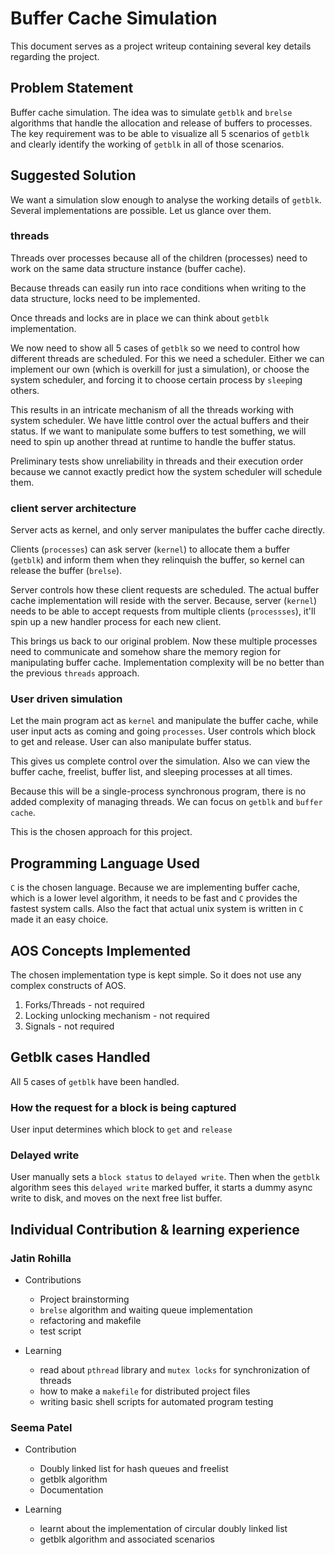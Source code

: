 # Buffer Cache Simulation

This document serves as a project writeup containing several key details regarding the project.

## Problem Statement

Buffer cache simulation. The idea was to simulate `getblk` and `brelse` algorithms 
that handle the allocation and release of buffers to processes. 
The key requirement was to be able to visualize all 5 scenarios of `getblk` and 
clearly identify the working of `getblk` in all of those scenarios.

## Suggested Solution

We want a simulation slow enough to analyse the working details of `getblk`.
Several implementations are possible. Let us glance over them.

### threads

Threads over processes because all of the children (processes) need to work on the same data structure instance (buffer cache).

Because threads can easily run into race conditions when writing to the data structure, locks need to be implemented.

Once threads and locks are in place we can think about `getblk` implementation.

We now need to show all 5 cases of `getblk` so we need to control how different threads are scheduled.
For this we need a scheduler. Either we can implement our own (which is overkill for just a simulation),
or choose the system scheduler, and forcing it to choose certain process by `sleep`ing others.

This results in an intricate mechanism of all the threads working with system scheduler. 
We have little control over the actual buffers and their status.
If we want to manipulate some buffers to test something, 
we will need to spin up another thread at runtime to handle the buffer status.

Preliminary tests show unreliability in threads and their execution order because we cannot exactly predict how the system scheduler will schedule them.

### client server architecture

Server acts as kernel, and only server manipulates the buffer cache directly.

Clients (`processes`) can ask server (`kernel`) to allocate them a buffer (`getblk`) and 
inform them when they relinquish the buffer, so kernel can release the buffer (`brelse`).

Server controls how these client requests are scheduled. 
The actual buffer cache implementation will reside with the server. 
Because, server (`kernel`) needs to be able to accept requests from multiple clients (`processses`), 
it'll spin up a new handler process for each new client.

This brings us back to our original problem. 
Now these multiple processes need to communicate and somehow share the memory region 
for manipulating buffer cache. 
Implementation complexity will be no better than the previous `threads` approach.

### User driven simulation

Let the main program act as `kernel` and manipulate the buffer cache, while user input acts as coming and going `processes`. User controls which block to get and release. User can also manipulate buffer status.

This gives us complete control over the simulation. 
Also we can view the buffer cache, freelist, buffer list, and sleeping processes at all times.

Because this will be a single-process synchronous program, there is no added complexity of managing threads. We can focus on `getblk` and `buffer cache`.

This is the chosen approach for this project.

## Programming Language Used

`C` is the chosen language. 
Because we are implementing buffer cache, which is a lower level algorithm, it needs to be fast and
`C` provides the fastest system calls. 
Also the fact that actual unix system is written in `C` made it an easy choice.

## AOS Concepts Implemented

The chosen implementation type is kept simple. So it does not use any complex constructs of AOS.

1. Forks/Threads - not required
2. Locking unlocking mechanism - not required
3. Signals - not required

## Getblk cases Handled

All 5 cases of `getblk` have been handled.

### How the request for a block is being captured

User input determines which block to `get` and `release`

### Delayed write

User manually sets a `block status` to `delayed write`.
Then when the `getblk` algorithm sees this `delayed write` marked buffer, it starts a dummy async write to disk, and moves on the next free list buffer.

## Individual Contribution & learning experience

### Jatin Rohilla

- Contributions
  - Project brainstorming
  - `brelse` algorithm and waiting queue implementation 
  - refactoring and makefile
  - test script
  
- Learning
  - read about `pthread` library and `mutex locks` for synchronization of threads
  - how to make a `makefile` for distributed project files
  - writing basic shell scripts for automated program testing

### Seema Patel

- Contribution
  - Doubly linked list for hash queues and freelist
  - getblk algorithm
  - Documentation

- Learning
  - learnt about the implementation of circular doubly linked list
  - getblk algorithm and associated scenarios